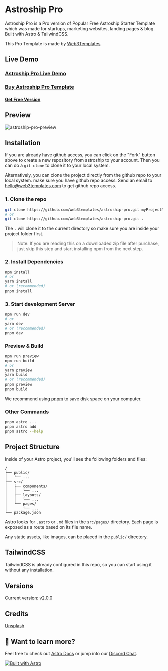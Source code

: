 # Astroship Pro

Astroship Pro is a Pro version of Popular Free Astroship Starter Template which was made for startups, marketing websites, landing pages & blog. Built with Astro & TailwindCSS.

This Pro Template is made by [Web3Templates](https://web3templates.com)

## Live Demo

### [Astroship Pro Live Demo](https://astroship-pro.web3templates.com/)

### [Buy Astroship Pro Template](https://web3templates.com/templates/astroship-pro-astro-saas-website-template)

#### [Get Free Version](https://web3templates.com/templates/astroship-starter-website-template-for-astro)

## Preview

![astroship-pro-preview](https://github.com/web3templates/astroship-pro/assets/1884712/17ca044c-c8ce-4a0a-8780-f078c2ef0cc4)

## Installation

If you are already have github access, you can click on the "Fork" button above to create a new repository from astroship to your account. Then you can do a `git clone` to clone it to your local system.

Alternatively, you can clone the project directly from the github repo to your local system. make sure you have github repo access. Send an email to hello@web3templates.com to get github repo access.

### 1. Clone the repo

```bash
git clone https://github.com/web3templates/astroship-pro.git myProjectName
# or
git clone https://github.com/web3templates/astroship-pro.git .
```

The `.` will clone it to the current directory so make sure you are inside your project folder first.

> Note: If you are reading this on a downloaded zip file after purchase, just skip this step and start installing npm from the next step.

### 2. Install Dependencies

```bash
npm install
# or
yarn install
# or (recommended)
pnpm install
```

### 3. Start development Server

```bash
npm run dev
# or
yarn dev
# or (recommended)
pnpm dev
```

### Preview & Build

```bash
npm run preview
npm run build
# or
yarn preview
yarn build
# or (recommended)
pnpm preview
pnpm build
```

We recommend using [pnpm](https://pnpm.io/) to save disk space on your computer.

### Other Commands

```bash
pnpm astro ...
pnpm astro add
pnpm astro --help
```

## Project Structure

Inside of your Astro project, you'll see the following folders and files:

```
/
├── public/
│   └── ...
├── src/
│   ├── components/
│   │   └── ...
│   ├── layouts/
│   │   └── ...
│   └── pages/
│       └── ...
└── package.json
```

Astro looks for `.astro` or `.md` files in the `src/pages/` directory. Each page is exposed as a route based on its file name.

Any static assets, like images, can be placed in the `public/` directory.

## TailwindCSS

TailwindCSS is already configured in this repo, so you can start using it without any installation.

## Versions

Current version: v2.0.0

## Credits

[Unsplash](https://unsplash.com)

## 👀 Want to learn more?

Feel free to check out [Astro Docs](https://docs.astro.build) or jump into our [Discord Chat](https://web3templates.com/discord).

[![Built with Astro](https://astro.badg.es/v1/built-with-astro.svg)](https://astro.build)
